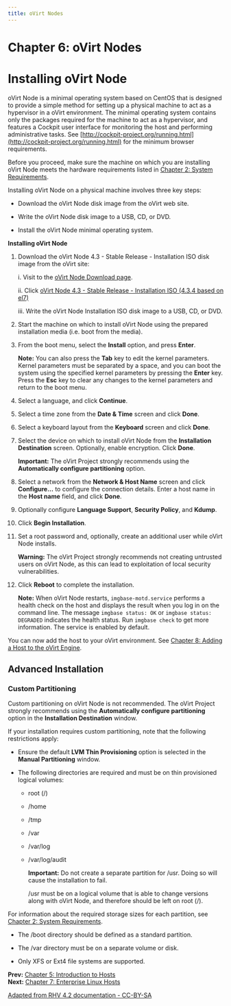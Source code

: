 ```yaml
---
title: oVirt Nodes
---
```


# Chapter 6: oVirt Nodes

# Installing oVirt Node

oVirt Node is a minimal operating system based on CentOS that is designed to provide a simple method for setting up a physical machine to act as a hypervisor in a oVirt environment. The minimal operating system contains only the packages required for the machine to act as a hypervisor, and features a Cockpit user interface for monitoring the host and performing administrative tasks. See [http://cockpit-project.org/running.html](http://cockpit-project.org/running.html) for the minimum browser requirements.

Before you proceed, make sure the machine on which you are installing oVirt Node meets the hardware requirements listed in [Chapter 2: System Requirements](chap-System_Requirements).

Installing oVirt Node on a physical machine involves three key steps:

* Download the oVirt Node disk image from the oVirt web site.

* Write the oVirt Node disk image to a USB, CD, or DVD.

* Install the oVirt Node minimal operating system.

**Installing oVirt Node**

1. Download the oVirt Node 4.3 - Stable Release - Installation ISO disk image from the oVirt site:

    i. Visit to the [oVirt Node Download page](/download/node.html).

    ii. Click [oVirt Node 4.3 - Stable Release - Installation ISO (4.3.4 based on el7)](https://resources.ovirt.org/pub/ovirt-4.3/iso/ovirt-node-ng-installer/4.3.4-2019061016/el7/ovirt-node-ng-installer-4.3.4-2019061016.el7.iso)

    iii. Write the oVirt Node Installation ISO disk image to a USB, CD, or DVD.

2. Start the machine on which to install oVirt Node using the prepared installation media (i.e. boot from the media).

3. From the boot menu, select the **Install** option, and press **Enter**.

    **Note:** You can also press the **Tab** key to edit the kernel parameters. Kernel parameters must be separated by a space, and you can boot the system using the specified kernel parameters by pressing the **Enter** key. Press the **Esc** key to clear any changes to the kernel parameters and return to the boot menu.

4. Select a language, and click **Continue**.

5. Select a time zone from the **Date & Time** screen and click **Done**.

6. Select a keyboard layout from the **Keyboard** screen and click **Done**.

7. Select the device on which to install oVirt Node from the **Installation Destination** screen. Optionally, enable encryption. Click **Done**.

    **Important:** The oVirt Project strongly recommends using the **Automatically configure partitioning** option.

8. Select a network from the **Network & Host Name** screen and click **Configure...** to configure the connection details. Enter a host name in the **Host name** field, and click **Done**.

9. Optionally configure **Language Support**, **Security Policy**, and **Kdump**.

10. Click **Begin Installation**.

11. Set a root password and, optionally, create an additional user while oVirt Node installs.

    **Warning:** The oVirt Project strongly recommends not creating untrusted users on oVirt Node, as this can lead to exploitation of local security vulnerabilities.

12. Click **Reboot** to complete the installation.

    **Note:** When oVirt Node restarts, `imgbase-motd.service` performs a health check on the host and displays the result when you log in on the command line. The message `imgbase status: OK` or `imgbase status: DEGRADED` indicates the health status. Run `imgbase check` to get more information. The service is enabled by default.

You can now add the host to your oVirt environment. See [Chapter 8: Adding a Host to the oVirt Engine](chap-Adding_a_Host_to_the_oVirt_Engine).

## Advanced Installation

### Custom Partitioning

Custom partitioning on oVirt Node is not recommended. The oVirt Project strongly recommends using the **Automatically configure partitioning** option in the **Installation Destination** window.

If your installation requires custom partitioning, note that the following restrictions apply:

* Ensure the default **LVM Thin Provisioning** option is selected in the **Manual Partitioning** window.

* The following directories are required and must be on thin provisioned logical volumes:

  * root (/)

  * /home

  * /tmp

  * /var

  * /var/log

  * /var/log/audit

    **Important:** Do not create a separate partition for /usr. Doing so will cause the installation to fail.

    /usr must be on a logical volume that is able to change versions along with oVirt Node, and therefore should be left on root (/).

For information about the required storage sizes for each partition, see [Chapter 2: System Requirements](chap-System_Requirements).

* The /boot directory should be defined as a standard partition.

* The /var directory must be on a separate volume or disk.

* Only XFS or Ext4 file systems are supported.


**Prev:** [Chapter 5: Introduction to Hosts](chap-Introduction_to_Hosts) <br>
**Next:** [Chapter 7: Enterprise Linux Hosts](chap-Enterprise_Linux_Hosts)

[Adapted from RHV 4.2 documentation - CC-BY-SA](https://access.redhat.com/documentation/en-us/red_hat_virtualization/4.2/html/installation_guide/advanced_rhvh_install)

